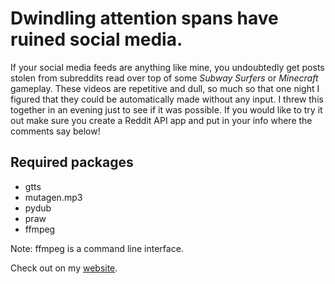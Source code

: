 # Dwindling attention spans have ruined social media.

If your social media feeds are anything like mine, you undoubtedly get posts stolen from subreddits read over top of some *Subway Surfers* or *Minecraft* gameplay. These videos are repetitive and dull, so much so that one night I figured that they could be automatically made without any input. I threw this together in an evening just to see if it was possible. If you would like to try it out make sure you create a Reddit API app and put in your info where the comments say below!

## Required packages
- gtts
- mutagen.mp3
- pydub
- praw
- ffmpeg

Note: ffmpeg is a command line interface.

Check out on my [website](https://marcbrewer.net/projects/slop-machine/).
